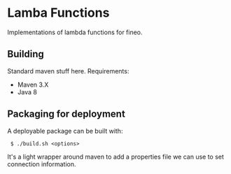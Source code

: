 # Lamba Functions

Implementations of lambda functions for fineo.

## Building

Standard maven stuff here. Requirements:
 * Maven 3.X
 * Java 8

## Packaging for deployment

A deployable package can be built with:

```
 $ ./build.sh <options>
```

It's a light wrapper around maven to add a properties file we can use to set connection information.
